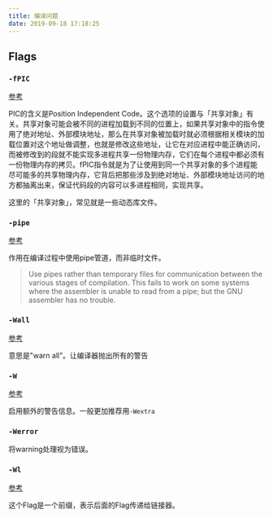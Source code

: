 ```yaml
---
title: 编译问题
date: 2019-09-18 17:18:25
---
```


## Flags

### `-fPIC`

[参考](https://www.cnblogs.com/cswuyg/p/3830703.html)

PIC的含义是Position Independent Code。这个选项的设置与「共享对象」有关。共享对象可能会被不同的进程加载到不同的位置上，如果共享对象中的指令使用了绝对地址、外部模块地址，那么在共享对象被加载时就必须根据相关模块的加载位置对这个地址做调整，也就是修改这些地址，让它在对应进程中能正确访问，而被修改到的段就不能实现多进程共享一份物理内存，它们在每个进程中都必须有一份物理内存的拷贝。fPIC指令就是为了让使用到同一个共享对象的多个进程能尽可能多的共享物理内存，它背后把那些涉及到绝对地址、外部模块地址访问的地方都抽离出来，保证代码段的内容可以多进程相同，实现共享。

这里的「共享对象」，常见就是一些动态库文件。

### `-pipe`

[参考](https://stackoverflow.com/questions/1512933/when-should-i-use-gccs-pipe-option)

作用在编译过程中使用pipe管道，而非临时文件。

> Use pipes rather than temporary files for communication between the various stages of compilation. This fails to work on some systems where the assembler is unable to read from a pipe; but the GNU assembler has no trouble.

### `-Wall`

[参考](https://stackoverflow.com/questions/2408038/what-does-wall-in-g-wall-test-cpp-o-test-do)

意思是"warn all"。让编译器抛出所有的警告

### `-W`

[参考](https://stackoverflow.com/questions/29254877/meaning-of-g-flags-wall-w-werror)

启用额外的警告信息。一般更加推荐用`-Wextra`

### `-Werror`

将warning处理视为错误。

### `-Wl`

[参考](https://blog.csdn.net/gohome520/article/details/7259450)

这个Flag是一个前缀，表示后面的Flag传递给链接器。
